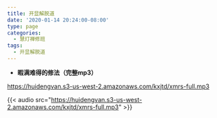 ```yaml
---
title: 开显解脱道
date: '2020-01-14 20:24:00-08:00'
type: page
categories:
  - 慧灯禅修班
tags:
  - 开显解脱道
---
```



- **暇满难得的修法（完整mp3）**

<https://huidengvan.s3-us-west-2.amazonaws.com/kxjtd/xmrs-full.mp3>  

{{< audio src="https://huidengvan.s3-us-west-2.amazonaws.com/kxjtd/xmrs-full.mp3" >}}  